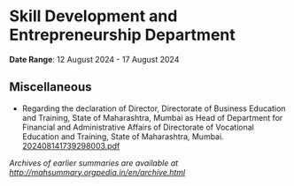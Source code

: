 # Skill Development and Entrepreneurship Department

**Date Range**: 12 August 2024 - 17 August 2024


## Miscellaneous
- Regarding the declaration of Director, Directorate of Business Education and Training, State of Maharashtra, Mumbai as Head of Department for Financial and Administrative Affairs of Directorate of Vocational Education and Training, State of Maharashtra, Mumbai.\
  [202408141739298003.pdf](https://gr.maharashtra.gov.in/Site/Upload/Government%20Resolutions/English/202408141739298003.pdf)


*Archives of earlier summaries are available at http://mahsummary.orgpedia.in/en/archive.html*